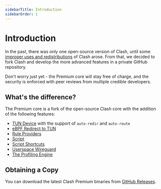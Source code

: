 ```yaml
---
sidebarTitle: Introduction
sidebarOrder: 1
---
```


# Introduction

In the past, there was only one open-source version of Clash, until some [improper uses and redistributions](https://github.com/hhhhhhhxx/clash/issues/541#issuecomment-672029110) of Clash arose. From that, we decided to fork Clash and develop the more advanced features in a private GitHub repository.

Don't worry just yet - the Premium core will stay free of charge, and the security is enforced with peer reviews from multiple credible developers.

## What's the difference?

The Premium core is a fork of the open-source Clash core with the addition of the following features:

- [TUN Device](./tun-device.md) with the support of `auto-redir` and `auto-route`
- [eBPF Redirect to TUN](./ebpf.md)
- [Rule Providers](./rule-providers.md)
- [Script](./script.md)
- [Script Shortcuts](./script-shortcuts.md)
- [Userspace Wireguard](./userspace-wireguard.md)
- [The Profiling Engine](./the-profiling-engine.md)

## Obtaining a Copy

You can download the latest Clash Premium binaries from [GitHub Releases](https://github.com/hhhhhhhxx/clash/releases/tag/premium).
